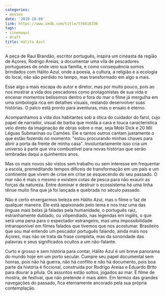 ```yaml
---
categories:
- movies
date: '2019-10-09'
link: https://www.imdb.com/title/tt6616336
tags:
- cinemaqui
- draft
title: Hálito Azul
---
```


A peça de Raul Brandão, escritor português, inspira um cineasta da região de Açores, Rodrigo Areias, a documentar uma vila de pescadores portugueses de onde veio sua família, e como consequência somos brindados com Hálito Azul, onde a poesia, a cultura, a religião e a ecologia do local, não são perdido no tempo, mas transformado em algo a mais.

Esse algo a mais escapa do autor e diretor, mas por muito pouco, pois ao nos mostrar a vida dos pescadores como protagonistas de sua vida e encenar momentos belíssimos dentro e fora do mar o filme já mergulha em uma simbologia rica em detalhes visuais, restando desenvolver suas histórias. O palco está pronto para aventuras, mas o ensaio é eterno.

Acompanhamos a vida dos habitantes sob a ótica do cuidador do farol, cujo papel de narrador, visual de barba que molda a cara e touca característica veio direto da imaginação de obras sobre o mar, seja Mobi Dick e 20 Mil Léguas Submarinas ou Camões. Ele e tantos outros cantam justamente o que estão fazendo no momento: "estou procurando minhas chaves para abrir a porta da frente de minha casa". Involuntariamente isso cria um universo à parte que vira combustível para novas histórias que serão lembradas daqui a quinhentos anos.

Mas os mais novos são vistos sem trabalho ou sem interesse em frequentar a escola, premeditando tempos difíceis de transformação em um país e um continente que vivem de crise em crise se esquecendo do seu passado. O mar não é mais o mesmo e existem cotas de pesca para não exaurir as forças da natureza. Entre dominar e destruir o ecossistema há uma linha tênue muito fina que já foi lançada e quebrada no século passado.

Não é certo enxergarmos beleza em Hálito Azul, mas o filme o faz de qualquer maneira. Ele está apaixonado pelo tema e nos traz uma das línguas mais belas já faladas pela humanidade, o português raiz, estranhamente dublado, ou vilipendiado, nas legendas em inglês, o que será uma pena para o espectador estrangeiro, mas uma impossibilidade intransponível em filmes falados que tivemos que nos acostumar. Brasileiro que sou mal entendo um pescador português falando, ainda mais nos Açores, mas não se trata da frase completa, mas da sonoridade das palavras e seus significados ocultos a um não-falante.

Curto e grosso e sem história para contar, Hálito Azul é um breve panorama do mundo hoje em um porto secular. Cumpre seu papel documental sem honras, pois não há guerra, não há conflito e não há documento, pois boa parte da história é ficcional, construída por Rodrigo Areias e Eduardo Brito para dourar a pílula. Os assuntos estão soltos, jogados ao mar. É filme de mostra, de festival, que não pretende ir mais além. Em termos das grandes navegações do passado, fica eternamente ancorado pela sua própria contemplação.